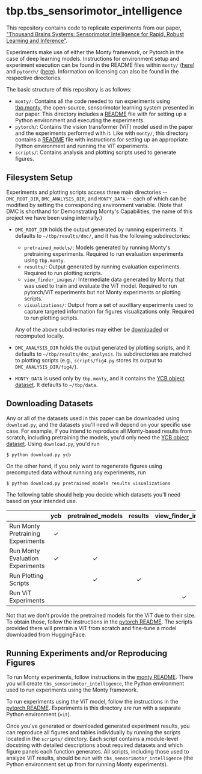 # tbp.tbs_sensorimotor_intelligence

This repository contains code to replicate experiments from our paper, ["Thousand Brains Systems: Sensorimotor Intelligence for Rapid, Robust Learning and Inference"](https://arxiv.org/abs/2507.04494).

Experiments make use of either the Monty framework, or Pytorch in the case of deep learning models. Instructions for environment setup and experiment execution can be found in the README files within `monty/` ([here](monty/README.md)) and `pytorch/` ([here](pytorch/README.md)). Information on licensing can also be found in the respective directories.

The basic structure of this repository is as follows:

 - `monty/`: Contains all the code needed to run experiments using [tbp.monty](https://github.com/thousandbrainsproject/tbp.monty), the open-source, sensorimotor learning system presented in our paper. This directory includes a [README]((monty/README.md)) file with for setting up a Python environment and executing the experiments.
 - `pytorch/`: Contains the vision transformer (ViT) model used in the paper and the experiments performed with it. Like with `monty/`, this directory contains a [README](pytorch/README.md) file with instructions for setting up an appropriate Python environment and running the ViT experiments.
 - `scripts/`: Contains analysis and plotting scripts used to generate figures.
  
## Filesystem Setup

Experiments and plotting scripts access three main directories -- `DMC_ROOT_DIR`, `DMC_ANALYSIS_DIR`, and `MONTY_DATA` -- each of which can be modified by setting the corresponding environment variable. (Note that DMC is shorthand for Demonstrating Monty's Capabilities, the name of this project we have been using internally.)

- `DMC_ROOT_DIR` holds the output generated by running experiments. It defaults to `~/tbp/results/dmc/`, and it has the following subdirectories:
   - `pretrained_models/`: Models generated by running Monty's pretraining experiments. Required to run evaluation experiments using `tbp.monty`.
   - `results/`: Output generated by running evaluation experiments. Required to run plotting scripts.
   - `view_finder_images/`: Intermediate data generated by Monty that was used to train and evaluate the ViT model. Required to run pytorch/ViT experiments but not Monty experiments or plotting scripts.
   - `visualizations/`: Output from a set of auxilliary experiments used to capture targeted information for figures visualizations only. Required to run plotting scripts.

  Any of the above subdirectories may either be [downloaded](#downloading-datasets) or recomputed locally.

- `DMC_ANALYSIS_DIR` holds the output generated by plotting scripts, and it defaults to `~/tbp/results/dmc_analysis`. Its subdirectories are matched to plotting scripts (e.g., `scripts/fig4.py` stores its output to `DMC_ANALYSIS_DIR/fig4/`).

- `MONTY_DATA` is used only by `tbp.monty`, and it contains the [YCB object dataset](https://www.ycbbenchmarks.com/). It defaults to `~/tbp/data`.

## Downloading Datasets

Any or all of the datasets used in this paper can be downloaded using `download.py`, and the datasets you'll need will depend on your specific use case. For example, if you intend to reproduce all Monty-based results from scratch, including pretraining the models, you'd only need the [YCB object dataset](https://www.ycbbenchmarks.com/). Using `download.py`, you'd run
```shell
$ python download.py ycb
```

On the other hand, if you only want to regenerate figures using precomputed data without running any experiments, run
```shell
$ python download.py pretrained_models results visualizations
```

The following table should help you decide which datasets you'll need based on your intended use.


|                          | ycb | pretrained_models | results | view_finder_images | visualizations | 
|--------------------------|:---:|:-----------------:|:-------:|:------------------:|:--------------:|
| Run Monty Pretraining Experiments | ✓ |   |   |   |   |
| Run Monty Evaluation Experiments  | ✓ | ✓ |   |   |   |
| Run Plotting Scripts              |   | ✓ | ✓ |   | ✓ |
| Run ViT Experiments               |   |   |   | ✓ |   |

Not that we don't provide the pretrained models for the ViT due to their size. To obtain those, follow the instructions in the [pytorch README](pytorch/README.md). The scripts provided there will pretrain a ViT from scratch and fine-tune a model downloaded from HuggingFace.

## Running Experiments and/or Reproducing Figures

To run Monty experiments, follow instructions in the [monty README](monty/README.md). There you will create `tbs_sensorimotor_intelligence`, the Python environment used to run experiments using the Monty framework. 

To run experiments using the ViT model, follow the instructions in the [pytorch README](pytorch/README.md). Experiments is this directory are run with a separate Python environment (`vit`).

Once you've generated or downloaded generated experiment results, you can reproduce all figures and tables individually by running the scripts located in the `scripts/` directory. Each script contains a module-level docstring with detailed descriptions about required datasets and which figure panels each function generates. All scripts, including those used to analyze ViT results, should be run with `tbs_sensorimotor_intelligence` (the Python environment set up from for running Monty experiments).
